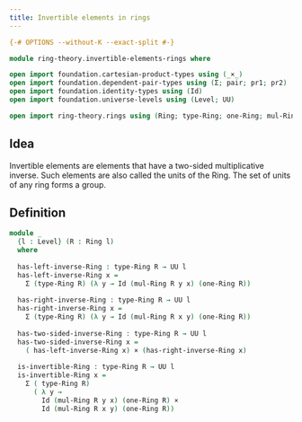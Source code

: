 ```yaml
---
title: Invertible elements in rings
---
```


```agda
{-# OPTIONS --without-K --exact-split #-}

module ring-theory.invertible-elements-rings where

open import foundation.cartesian-product-types using (_×_)
open import foundation.dependent-pair-types using (Σ; pair; pr1; pr2)
open import foundation.identity-types using (Id)
open import foundation.universe-levels using (Level; UU)

open import ring-theory.rings using (Ring; type-Ring; one-Ring; mul-Ring)
```

## Idea

Invertible elements are elements that have a two-sided multiplicative inverse. Such elements are also called the units of the Ring. The set of units of any ring forms a group.

## Definition

```agda
module _
  {l : Level} (R : Ring l)
  where
  
  has-left-inverse-Ring : type-Ring R → UU l
  has-left-inverse-Ring x =
    Σ (type-Ring R) (λ y → Id (mul-Ring R y x) (one-Ring R))
  
  has-right-inverse-Ring : type-Ring R → UU l
  has-right-inverse-Ring x =
    Σ (type-Ring R) (λ y → Id (mul-Ring R x y) (one-Ring R))
  
  has-two-sided-inverse-Ring : type-Ring R → UU l
  has-two-sided-inverse-Ring x =
    ( has-left-inverse-Ring x) × (has-right-inverse-Ring x)
    
  is-invertible-Ring : type-Ring R → UU l
  is-invertible-Ring x =
    Σ ( type-Ring R)
      ( λ y →
        Id (mul-Ring R y x) (one-Ring R) ×
        Id (mul-Ring R x y) (one-Ring R))
```
